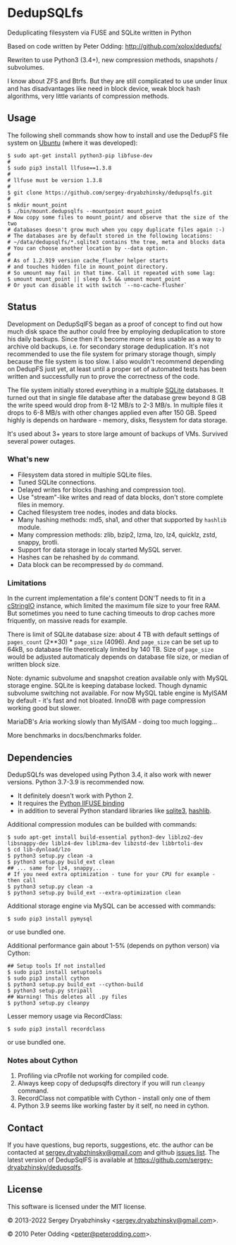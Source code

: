 DedupSQLfs
==========

Deduplicating filesystem via FUSE and SQLite written in Python

Based on code written by Peter Odding: http://github.com/xolox/dedupfs/

Rewriten to use Python3 (3.4+), new compression methods, snapshots / subvolumes.

I know about ZFS and Btrfs. But they are still complicated to use under linux and has disadvantages
 like need in block device, weak block hash algorithms, very little variants of compression methods.

## Usage

The following shell commands show how to install and use the DedupFS file system on [Ubuntu](http://www.ubuntu.com/)
 (where it was developed):

    $ sudo apt-get install python3-pip libfuse-dev
    #
    $ sudo pip3 install llfuse==1.3.8
    #
    # llfuse must be version 1.3.8
    #
    $ git clone https://github.com/sergey-dryabzhinsky/dedupsqlfs.git
    #
    $ mkdir mount_point
    $ ./bin/mount.dedupsqlfs --mountpoint mount_point
    # Now copy some files to mount_point/ and observe that the size of the two
    # databases doesn't grow much when you copy duplicate files again :-)
    # The databases are by default stored in the following locations:
    # ~/data/dedupsqlfs/*.sqlite3 contains the tree, meta and blocks data
    # You can choose another location by --data option.
    #
    # As of 1.2.919 version cache_flusher helper starts
    # and touches hidden file in mount_point directory.
    # So umount may fail in that time. Call it repeated with some lag:
    $ umount mount_point || sleep 0.5 && umount mount_point
    # Or yout can disable it with switch `--no-cache-flusher`

## Status

Development on DedupSqlFS began as a proof of concept to find out how much disk space the author could free
 by employing deduplication to store his daily backups. Since then it's become more or less usable as a way
 to archive old backups, i.e. for secondary storage deduplication. It's not recommended to use the file system
 for primary storage though, simply because the file system is too slow.
 I also wouldn't recommend depending on DedupFS just yet, at least until a proper set of automated tests
 has been written and successfully run to prove the correctness of the code.

The file system initially stored everything in a multiple [SQLite](http://www.sqlite.org/) databases.
 It turned out that in single file database after the database grew beyond 8 GB the write speed would drop
 from 8-12 MB/s to 2-3 MB/s. In multiple files it drops to 6-8 MB/s with other changes applied even after 150 GB.
 Speed highly is depends on hardware - memory, disks, flesystem for data storage.

It's used about 3+ years to store large amount of backups of VMs. Survived several power outages.

### What's new

 * Filesystem data stored in multiple SQLite files.
 * Tuned SQLite connections.
 * Delayed writes for blocks (hashing and compression too).
 * Use "stream"-like writes and read of data blocks, don't store complete files in memory.
 * Cached filesystem tree nodes, inodes and data blocks.
 * Many hashing methods: md5, sha1, and other that supported by `hashlib` module.
 * Many compression methods: zlib, bzip2, lzma, lzo, lz4, quicklz, zstd, snappy, brotli.
 * Support for data storage in localy started MySQL server.
 * Hashes can be rehashed by `do` command.
 * Data block can be recompressed by `do` command.

### Limitations

In the current implementation a file's content DON'T needs to fit in a [cStringIO](http://docs.python.org/library/stringio.html#module-cStringIO)
 instance, which limited the maximum file size to your free RAM. But sometimes you need to tune caching timeouts to
 drop caches more friquently, on massive reads for example.

There is limit of SQLite database size: about 4 TB with default settings of `pages_count` (2**30) * `page_size` (4096).
 And `page_size` can be set up to 64kB, so database file theoreticaly limited by 140 TB.
 Size of `page_size` would be adjusted automaticaly depends on database file size, or median of written block size.

Note: dynamic subvolume and snapshot creation available only with MySQL storage engine.
 SQLite is keeping database locked.
 Though dynamic subvolume switching not available.
 For now MySQL table engine is MyISAM by default - it's fast and not bloated.
 InnoDB with page compression working good but slower.

 MariaDB's Aria working slowly than MyISAM - doing too much logging...

 More benchmarks in docs/benchmarks folder.

## Dependencies

DedupSQLfs was developed using Python 3.4, it also work with newer versions. Python 3.7-3.9 is recommended now.
- It definitely doesn't work with Python 2.
- It requires the [Python llFUSE binding](http://www.rath.org/llfuse-docs/example.html)
- in addition to several Python standard libraries like [sqlite3](http://docs.python.org/library/sqlite3.html), [hashlib](http://docs.python.org/library/hashlib.html).

Additional compression modules can be builded with commands:

    $ sudo apt-get install build-essential python3-dev liblzo2-dev libsnappy-dev liblz4-dev liblzma-dev libzstd-dev libbrtoli-dev
    $ cd lib-dynload/lzo
    $ python3 setup.py clean -a
    $ python3 setup.py build_ext clean
    ## ... same for lz4, snappy,..
    # If you need extra optimization - tune for your CPU for example - then call
    $ python3 setup.py clean -a
    $ python3 setup.py build_ext --extra-optimization clean

Additional storage engine via MySQL can be accessed with commands:

    $ sudo pip3 install pymysql

or use bundled one.


Additional performance gain about 1-5% (depends on python verson) via Cython:

    ## Setup tools If not installed
    $ sudo pip3 install setuptools
    $ sudo pip3 install cython
    $ python3 setup.py build_ext --cython-build
    $ python3 setup.py stripall
    ## Warning! This deletes all .py files
    $ python3 setup.py cleanpy


Lesser memory usage via RecordClass:

    $ sudo pip3 install recordclass

or use bundled one.


### Notes about Cython

1. Profiling via cProfile not working for compiled code.
2. Always keep copy of dedupsqlfs directory if you will run `cleanpy` command.
3. RecordClass not compatible with Cython - install only one of them
4. Python 3.9 seems like working faster by it self, no need in cython.

## Contact

If you have questions, bug reports, suggestions, etc. the author can be contacted at <sergey.dryabzhinsky@gmail.com> and
github [issues list](https://github.com/sergey-dryabzhinsky/dedupsqlfs/issues).
The latest version of DedupSqlFS is available at <https://github.com/sergey-dryabzhinsky/dedupsqlfs>.

## License

This software is licensed under the MIT license.

© 2013-2022 Sergey Dryabzhinsky &lt;sergey.dryabzhinsky@gmail.com&gt;.

© 2010 Peter Odding &lt;peter@peterodding.com&gt;.
